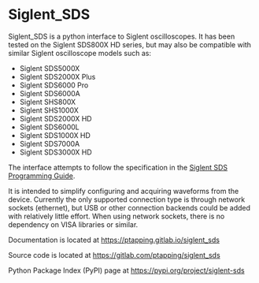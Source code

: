 Siglent_SDS
===========

Siglent_SDS is a python interface to Siglent oscilloscopes. It has been tested on the Siglent
SDS800X HD series, but may also be compatible with similar Siglent oscilloscope models such as:

- Siglent SDS5000X
- Siglent SDS2000X Plus
- Siglent SDS6000 Pro
- Siglent SDS6000A
- Siglent SHS800X
- Siglent SHS1000X
- Siglent SDS2000X HD
- Siglent SDS6000L
- Siglent SDS1000X HD
- Siglent SDS7000A
- Siglent SDS3000X HD

The interface attempts to follow the specification in the [Siglent SDS Programming
Guide](https://siglentna.com/download/29924/?tmstv=1722402666).

It is intended to simplify configuring and acquiring waveforms from the device. Currently the only supported connection type is through network sockets (ethernet), but USB or other connection backends could be added with relatively little effort. When using network sockets, there is no dependency on VISA libraries or similar.

Documentation is located at https://ptapping.gitlab.io/siglent_sds

Source code is located at https://gitlab.com/ptapping/siglent_sds

Python Package Index (PyPI) page at https://pypi.org/project/siglent-sds